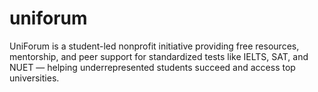 # uniforum
UniForum is a student-led nonprofit initiative providing free resources, mentorship, and peer support for standardized tests like IELTS, SAT, and NUET — helping underrepresented students succeed and access top universities.
